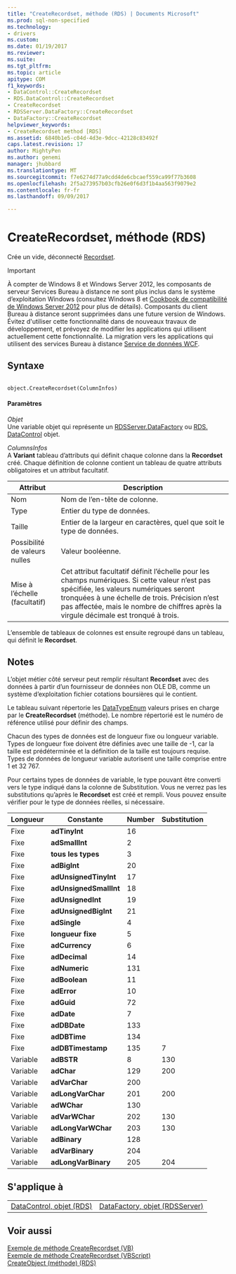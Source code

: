 ```yaml
---
title: "CreateRecordset, méthode (RDS) | Documents Microsoft"
ms.prod: sql-non-specified
ms.technology:
- drivers
ms.custom: 
ms.date: 01/19/2017
ms.reviewer: 
ms.suite: 
ms.tgt_pltfrm: 
ms.topic: article
apitype: COM
f1_keywords:
- DataControl::CreateRecordset
- RDS.DataControl::CreateRecordset
- CreateRecordset
- RDSServer.DataFactory::CreateRecordset
- DataFactory::CreateRecordset
helpviewer_keywords:
- CreateRecordset method [RDS]
ms.assetid: 6840b1e5-c04d-4d3e-9dcc-42128c83492f
caps.latest.revision: 17
author: MightyPen
ms.author: genemi
manager: jhubbard
ms.translationtype: MT
ms.sourcegitcommit: f7e6274d77a9cdd4de6cbcaef559ca99f77b3608
ms.openlocfilehash: 2f5a273957b03cfb26e0f6d3f1b4aa563f9079e2
ms.contentlocale: fr-fr
ms.lasthandoff: 09/09/2017

---
```

# <a name="createrecordset-method-rds"></a>CreateRecordset, méthode (RDS)
Crée un vide, déconnecté [Recordset](../../../ado/reference/ado-api/recordset-object-ado.md).  
  
> [!IMPORTANT]
>  À compter de Windows 8 et Windows Server 2012, les composants de serveur Services Bureau à distance ne sont plus inclus dans le système d’exploitation Windows (consultez Windows 8 et [Cookbook de compatibilité de Windows Server 2012](https://www.microsoft.com/en-us/download/details.aspx?id=27416) pour plus de détails). Composants du client Bureau à distance seront supprimées dans une future version de Windows. Évitez d'utiliser cette fonctionnalité dans de nouveaux travaux de développement, et prévoyez de modifier les applications qui utilisent actuellement cette fonctionnalité. La migration vers les applications qui utilisent des services Bureau à distance [Service de données WCF](http://go.microsoft.com/fwlink/?LinkId=199565).  
  
## <a name="syntax"></a>Syntaxe  
  
```  
  
object.CreateRecordset(ColumnInfos)  
```  
  
#### <a name="parameters"></a>Paramètres  
 *Objet*  
 Une variable objet qui représente un [RDSServer.DataFactory](../../../ado/reference/rds-api/datafactory-object-rdsserver.md) ou [RDS. DataControl](../../../ado/reference/rds-api/datacontrol-object-rds.md) objet.  
  
 *ColumnsInfos*  
 A **Variant** tableau d’attributs qui définit chaque colonne dans la **Recordset** créé. Chaque définition de colonne contient un tableau de quatre attributs obligatoires et un attribut facultatif.  
  
|Attribut|Description|  
|---------------|-----------------|  
|Nom|Nom de l’en-tête de colonne.|  
|Type|Entier du type de données.|  
|Taille|Entier de la largeur en caractères, quel que soit le type de données.|  
|Possibilité de valeurs nulles|Valeur booléenne.|  
|Mise à l’échelle (facultatif)|Cet attribut facultatif définit l’échelle pour les champs numériques. Si cette valeur n’est pas spécifiée, les valeurs numériques seront tronquées à une échelle de trois. Précision n’est pas affectée, mais le nombre de chiffres après la virgule décimale est tronqué à trois.|  
  
 L’ensemble de tableaux de colonnes est ensuite regroupé dans un tableau, qui définit le **Recordset**.  
  
## <a name="remarks"></a>Notes  
 L’objet métier côté serveur peut remplir résultant **Recordset** avec des données à partir d’un fournisseur de données non OLE DB, comme un système d’exploitation fichier cotations boursières qui le contient.  
  
 Le tableau suivant répertorie les [DataTypeEnum](../../../ado/reference/ado-api/datatypeenum.md) valeurs prises en charge par le **CreateRecordset** (méthode). Le nombre répertorié est le numéro de référence utilisé pour définir des champs.  
  
 Chacun des types de données est de longueur fixe ou longueur variable. Types de longueur fixe doivent être définies avec une taille de -1, car la taille est prédéterminée et la définition de la taille est toujours requise. Types de données de longueur variable autorisent une taille comprise entre 1 et 32 767.  
  
 Pour certains types de données de variable, le type pouvant être converti vers le type indiqué dans la colonne de Substitution. Vous ne verrez pas les substitutions qu’après le **Recordset** est créé et rempli. Vous pouvez ensuite vérifier pour le type de données réelles, si nécessaire.  
  
|Longueur|Constante|Number|Substitution|  
|------------|--------------|------------|------------------|  
|Fixe|**adTinyInt**|16||  
|Fixe|**adSmallInt**|2||  
|Fixe|**tous les types**|3||  
|Fixe|**adBigInt**|20||  
|Fixe|**adUnsignedTinyInt**|17||  
|Fixe|**adUnsignedSmallInt**|18||  
|Fixe|**adUnsignedInt**|19||  
|Fixe|**adUnsignedBigInt**|21||  
|Fixe|**adSingle**|4||  
|Fixe|**longueur fixe**|5||  
|Fixe|**adCurrency**|6||  
|Fixe|**adDecimal**|14||  
|Fixe|**adNumeric**|131||  
|Fixe|**adBoolean**|11||  
|Fixe|**adError**|10||  
|Fixe|**adGuid**|72||  
|Fixe|**adDate**|7||  
|Fixe|**adDBDate**|133||  
|Fixe|**adDBTime**|134||  
|Fixe|**adDBTimestamp**|135|7|  
|Variable|**adBSTR**|8|130|  
|Variable|**adChar**|129|200|  
|Variable|**adVarChar**|200||  
|Variable|**adLongVarChar**|201|200|  
|Variable|**adWChar**|130||  
|Variable|**adVarWChar**|202|130|  
|Variable|**adLongVarWChar**|203|130|  
|Variable|**adBinary**|128||  
|Variable|**adVarBinary**|204||  
|Variable|**adLongVarBinary**|205|204|  
  
## <a name="applies-to"></a>S'applique à  
  
|||  
|-|-|  
|[DataControl, objet (RDS)](../../../ado/reference/rds-api/datacontrol-object-rds.md)|[DataFactory, objet (RDSServer)](../../../ado/reference/rds-api/datafactory-object-rdsserver.md)|  
  
## <a name="see-also"></a>Voir aussi  
 [Exemple de méthode CreateRecordset (VB)](../../../ado/reference/ado-api/createrecordset-method-example-vb.md)   
 [Exemple de méthode CreateRecordset (VBScript)](../../../ado/reference/rds-api/createrecordset-method-example-vbscript.md)   
 [CreateObject (méthode) (RDS)](../../../ado/reference/rds-api/createobject-method-rds.md)




